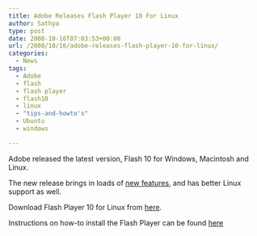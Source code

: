 ```yaml
---
title: Adobe Releases Flash Player 10 For Linux
author: Sathya
type: post
date: 2008-10-16T07:03:53+00:00
url: /2008/10/16/adobe-releases-flash-player-10-for-linux/
categories:
  - News
tags:
  - Adobe
  - flash
  - flash player
  - flash10
  - linux
  - "tips-and-howto's"
  - Ubuntu
  - windows

---
```

Adobe released the latest version, Flash 10 for Windows, Macintosh and Linux.

The new release brings in loads of [new features][1], and has better Linux support as well.

Download Flash Player 10 for Linux from [here][2].
  
Instructions on how-to install the Flash Player can be found [here][3]

 [1]: https://www.adobe.com/support/documentation/en/flashplayer/releasenotes.html#p10
 [2]: https://www.adobe.com/shockwave/download/download.cgi?P1_Prod_Version=ShockwaveFlash&P2_Platform=Linux
 [3]: https://www.adobe.com/products/flashplayer/productinfo/instructions/#section-3